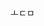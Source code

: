 <!-- ---
layout: post
title: "깝깝해서 만든 interactive correlation map"
tags:
    - python
    - visualization
    - preprocessing
excerpt: "히트맵은 여러 값의 대소를 한 눈에 비교할 때 편리하다. 그런데 변수의 개수가 많아지면 그렇게 편리하지만은 않다. 깝깝해서 seaborn을 포기하고 plotly로 interactive heatmap을 만들어봤다"
htmlwidgets: TRUE
--- -->

ㅗㄷㅁ